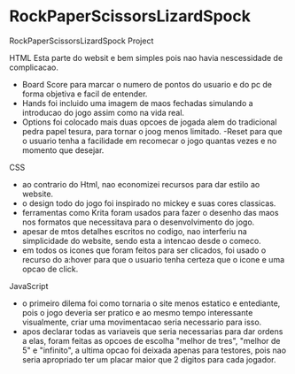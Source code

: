 # RockPaperScissorsLizardSpock
 RockPaperScissorsLizardSpock Project

HTML
Esta parte do websit e bem simples pois nao havia nescessidade de complicacao. 
- Board Score
para marcar o numero de pontos do usuario e do pc de forma objetiva e facil de entender.
- Hands
foi incluido uma imagem de maos fechadas simulando a introducao do jogo assim como na vida real.
- Options
foi colocado mais duas opcoes de jogada alem do tradicional pedra papel tesura, para tornar o joog menos limitado.
-Reset
para que o usuario tenha a facilidade em recomecar o jogo quantas vezes e no momento que desejar.

CSS
- ao contrario do Html, nao economizei recursos para dar estilo ao website.
- o design todo do jogo foi inspirado no mickey e suas cores classicas.
- ferramentas como Krita foram usados para fazer o desenho das maos nos formatos que necessitava para o desenvolvimento do jogo.
- apesar de mtos detalhes escritos no codigo, nao interferiu na simplicidade do website, sendo esta a intencao desde o comeco.
- em todos os icones que foram feitos para ser clicados, foi usado o recurso do a:hover para que o usuario tenha certeza que o icone e uma opcao de click.

JavaScript
- o primeiro dilema foi como tornaria o site menos estatico e entediante, pois o jogo deveria ser pratico e ao mesmo tempo interessante visualmente, criar uma movimentacao seria necessario para isso.
- apos declarar todas as variaveis que seria necessarias para dar ordens a elas, foram feitas as opcoes de escolha "melhor de tres", "melhor de 5" e "infinito", a ultima opcao foi deixada apenas para testores, pois nao seria apropriado ter um placar maior que 2 digitos para cada jogador.
